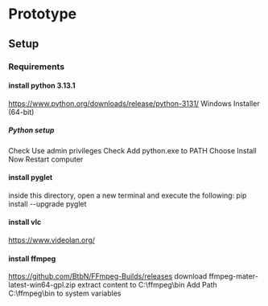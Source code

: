 # Prototype

## Setup

### Requirements

#### install python 3.13.1
https://www.python.org/downloads/release/python-3131/
Windows Installer (64-bit)

##### Python setup
Check Use admin privileges
Check Add python.exe to PATH
Choose Install Now
Restart computer

#### install pyglet
inside this directory, open a new terminal and execute the following:
pip install --upgrade pyglet

#### install vlc
https://www.videolan.org/

#### install ffmpeg
https://github.com/BtbN/FFmpeg-Builds/releases
download ffmpeg-mater-latest-win64-gpl.zip
extract content to C:\ffmpeg\bin
Add Path C:\ffmpeg\bin to system variables

